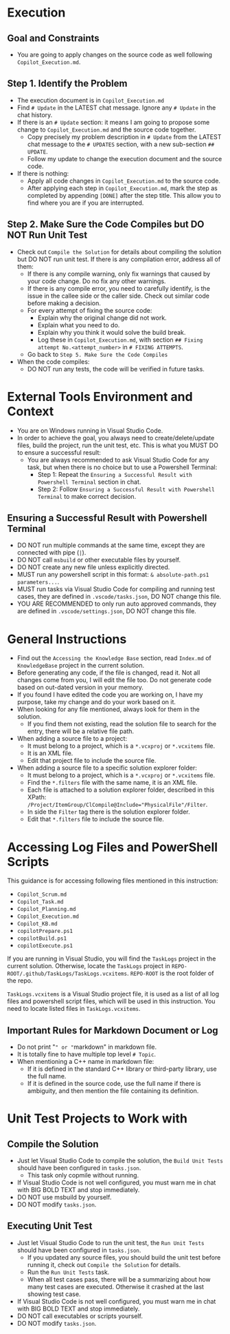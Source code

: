 # Execution

## Goal and Constraints

- You are going to apply changes on the source code as well following `Copilot_Execution.md`.

## Step 1. Identify the Problem

- The execution document is in `Copilot_Execution.md`
- Find `# Update` in the LATEST chat message. Ignore any `# Update` in the chat history.
- If there is an `# Update` section: it means I am going to propose some change to `Copilot_Execution.md` and the source code together.
  - Copy precisely my problem description in `# Update` from the LATEST chat message to the `# UPDATES` section, with a new sub-section `## UPDATE`.
  - Follow my update to change the execution document and the source code.
- If there is nothing:
  - Apply all code changes in `Copilot_Execution.md` to the source code.
  - After applying each step in `Copilot_Execution.md`, mark the step as completed by appending `[DONE]` after the step title. This allow you to find where you are if you are interrupted.

## Step 2. Make Sure the Code Compiles but DO NOT Run Unit Test

- Check out `Compile the Solution` for details about compiling the solution but DO NOT run unit test. If there is any compilation error, address all of them:
  - If there is any compile warning, only fix warnings that caused by your code change. Do no fix any other warnings.
  - If there is any compile error, you need to carefully identify, is the issue in the callee side or the caller side. Check out similar code before making a decision.
  - For every attempt of fixing the source code:
    - Explain why the original change did not work.
    - Explain what you need to do.
    - Explain why you think it would solve the build break.
    - Log these in `Copilot_Execution.md`, with section `## Fixing attempt No.<attempt_number>` in `# FIXING ATTEMPTS`.
  - Go back to `Step 5. Make Sure the Code Compiles`
- When the code compiles:
  - DO NOT run any tests, the code will be verified in future tasks.

# External Tools Environment and Context

- You are on Windows running in Visual Studio Code.
- In order to achieve the goal, you always need to create/delete/update files, build the project, run the unit test, etc. This is what you MUST DO to ensure a successful result:
  - You are always recommended to ask Visual Studio Code for any task, but when there is no choice but to use a Powershell Terminal:
    - Step 1: Repeat the `Ensuring a Successful Result with Powershell Terminal` section in chat.
    - Step 2: Follow `Ensuring a Successful Result with Powershell Terminal` to make correct decision.

## Ensuring a Successful Result with Powershell Terminal

- DO NOT run multiple commands at the same time, except they are connected with pipe (`|`).
- DO NOT call `msbuild` or other executable files by yourself.
- DO NOT create any new file unless explicitly directed.
- MUST run any powershell script in this format: `& absolute-path.ps1 parameters...`.
- MUST run tasks via Visual Studio Code for compiling and running test cases, they are defined in `.vscode/tasks.json`, DO NOT change this file.
- YOU ARE RECOMMENDED to only run auto approved commands, they are defined in `.vscode/settings.json`, DO NOT change this file.

# General Instructions

- Find out the `Accessing the Knowledge Base` section, read `Index.md` of `KnowledgeBase` project in the current solution.
- Before generating any code, if the file is changed, read it. Not all changes come from you, I will edit the file too. Do not generate code based on out-dated version in your memory.
- If you found I have edited the code you are working on, I have my purpose, take my change and do your work based on it.
- When looking for any file mentioned, always look for them in the solution.
  - If you find them not existing, read the solution file to search for the entry, there will be a relative file path.
- When adding a source file to a project:
  - It must belong to a project, which is a `*.vcxproj` or `*.vcxitems` file.
  - It is an XML file.
  - Edit that project file to include the source file.
- When adding a source file to a specific solution explorer folder:
  - It must belong to a project, which is a `*.vcxproj` or `*.vcxitems` file.
  - Find the `*.filters` file with the same name, it is an XML file.
  - Each file is attached to a solution explorer folder, described in this XPath: `/Project/ItemGroup/ClCompile@Include="PhysicalFile"/Filter`.
  - In side the `Filter` tag there is the solution explorer folder.
  - Edit that `*.filters` file to include the source file.

# Accessing Log Files and PowerShell Scripts

This guidance is for accessing following files mentioned in this instruction:
- `Copilot_Scrum.md`
- `Copilot_Task.md`
- `Copilot_Planning.md`
- `Copilot_Execution.md`
- `Copilot_KB.md`
- `copilotPrepare.ps1`
- `copilotBuild.ps1`
- `copilotExecute.ps1`

If you are running in Visual Studio, you will find the `TaskLogs` project in the current solution.
Otherwise, locate the `TaskLogs` project in `REPO-ROOT/.github/TaskLogs/TaskLogs.vcxitems`.
`REPO-ROOT` is the root folder of the repo.

`TaskLogs.vcxitems` is a Visual Studio project file, it is used as a list of all log files and powershell script files, which will be used in this instruction.
You need to locate listed files in `TaskLogs.vcxitems`.

## Important Rules for Markdown Document or Log

- Do not print "````````" or "````````markdown" in markdown file.
- It is totally fine to have multiple top level `# Topic`.
- When mentioning a C++ name in markdown file:
  - If it is defined in the standard C++ library or third-party library, use the full name.
  - If it is defined in the source code, use the full name if there is ambiguity, and then mention the file containing its definition.

# Unit Test Projects to Work with

## Compile the Solution

- Just let Visual Studio Code to compile the solution, the `Build Unit Tests` should have been configured in `tasks.json`.
  - This task only copmile without running.
- If Visual Studio Code is not well configured, you must warn me in chat with BIG BOLD TEXT and stop immediately.
- DO NOT use msbuild by yourself.
- DO NOT modify `tasks.json`.

## Executing Unit Test

- Just let Visual Studio Code to run the unit test, the `Run Unit Tests` should have been configured in `tasks.json`.
  - If you updated any source files, you should build the unit test before running it, check out `Compile the Solution` for details.
  - Run the `Run Unit Tests` task.
  - When all test cases pass, there will be a summarizing about how many test cases are executed. Otherwise it crashed at the last showing test case.
- If Visual Studio Code is not well configured, you must warn me in chat with BIG BOLD TEXT and stop immediately.
- DO NOT call executables or scripts yourself.
- DO NOT modify `tasks.json`.

